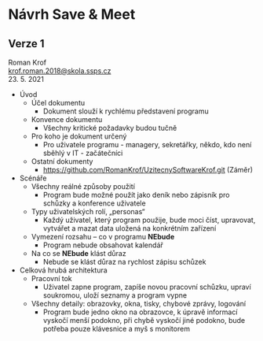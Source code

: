 # Návrh Save & Meet
## Verze 1

Roman Krof <br/>
krof.roman.2018@skola.ssps.cz <br/>
23. 5. 2021

* Úvod
  * Účel dokumentu
    * Dokument slouží k rychlému představení programu
  * Konvence dokumentu
    * Všechny kritické požadavky budou tučně
  * Pro koho je dokument určený
    * Pro uživatele programu - managery, sekretářky, někdo, kdo není sběhlý v IT - začátečníci
  * Ostatní dokumenty
    * https://github.com/RomanKrof/UzitecnySoftwareKrof.git (Záměr)
* Scénáře
  * Všechny reálné způsoby použití
    * Program bude možné použít jako deník nebo zápisník pro schůzky a konference uživatele
  * Typy uživatelských rolí, „personas“
    * Každý uživatel, který program použije, bude moci číst, upravovat, vytvářet a mazat data uložená na konkrétním zařízení
  * Vymezení rozsahu – co v programu **NEbude**
    * Program nebude obsahovat kalendář
  * Na co se **NEbude** klást důraz
    * Nebude se klást důraz na rychlost zápisu schůzek
* Celková hrubá architektura
  * Pracovní tok
    * Uživatel zapne program, zapíše novou pracovní schůzku, upraví soukromou, uloží seznamy a program vypne
  * Všechny detaily: obrazovky, okna, tisky, chybové zprávy, logování
    * Program bude jedno okno na obrazovce, k úpravě informací vyskočí menší podokno, při chybě vyskočí jiné podokno, bude potřeba pouze klávesnice a myš s monitorem
